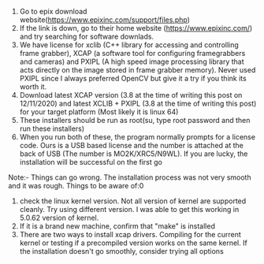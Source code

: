 1. Go to epix download website(https://www.epixinc.com/support/files.php)
2. If the link is down, go to their home website (https://www.epixinc.com/) and
   try searching for software downlads.
3. We have license for xclib (C++ library for accessing and controlling
   frame grabber), XCAP (a software tool for configuring framegrabbers and
   cameras) and PXIPL (A high speed image processing library that acts
   directly on the image stored in frame grabber memory). Never used PXIPL
   since I always preferred OpenCV but give it a try if you think its worth it.
4. Download latest XCAP version (3.8 at the time of writing this post on
   12/11/2020) and latest XCLIB + PXIPL (3.8 at the time of writing this post)
   for your target platform (Most likely it is linux 64)
5. These installers should be run as root(su, type root password and then
   run these installers)
6. When you run both of these, the program normally prompts for a license
   code. Ours is a USB based license and the number is attached at the back 
   of USB (The number is MO2K/XRC5/N9WL). If you are lucky, the installation
   will be successful on the first go

Note:-
Things can go wrong. The installation process was not very smooth and it was
rough. Things to be aware of:0
1. check the linux kernel version. Not all version  of kernel are supported cleanly. 
   Try using different version. I was able to  get this working in 5.0.62 version of kernel. 
2. If it is a brand new machine, confirm that "make" is installed
3. There are two ways to install xcap drivers. Compiling for the current kernel
   or testing if a precompiled version works on the same kernel. If the installation
   doesn't go smoothly, consider trying all options
